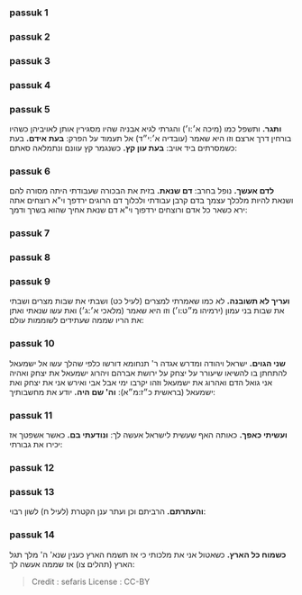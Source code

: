 
### passuk 1

### passuk 2

### passuk 3

### passuk 4

### passuk 5
<b>ותגר.</b> ותשפל כמו (מיכה א׳:ו׳) והגרתי לגיא אבניה שהיו מסגירין אותן לאויביהן כשהיו בורחין דרך ארצם וזו היא שאמר (עובדיה א׳:י״ד) אל תעמוד על הפרק:
<b>בעת אידם.</b> בעת כשמסרתים ביד אויב:
<b>בעת עון קץ.</b> כשנגמר קץ עוונם ונתמלאה סאתם:

### passuk 6
<b>לדם אעשך.</b> נופל בחרב:
<b>דם שנאת.</b> בזית את הבכורה שעבודתי היתה מסורה להם ושנאת להיות מלכלך עצמך בדם קרבן עבודתי ולכלוך דם הרוגים ירדפך וי"א רוצחים אתה ירא כשאר כל אדם ורוצחים ירדפוך וי"א דם שנאת אחיך שהוא בשרך ודמך:

### passuk 7

### passuk 8

### passuk 9
<b>ועריך לא תשובנה.</b> לא כמו שאמרתי למצרים (לעיל כט) ושבתי את שבות מצרים ושבתי את שבות בני עמון (ירמיהו מ״ט:ו׳) וזו היא שאמר (מלאכי א׳:ג׳) ואת עשו שנאתי ואתן את הריו שממה שעתידים לשוממות עולם:

### passuk 10
<b>שני הגוים.</b> ישראל ויהודה ומדרש אגדה ר' תנחומא דורשו כלפי שהלך עשו אל ישמעאל להתחתן בו להשיאו שיעורר על יצחק על ירושת אברהם ויהרוג ישמעאל את יצחק ואהיה אני גואל הדם ואהרוג את ישמעאל וזהו יקרבו ימי אבל אבי ואירש אני את יצחק ואת ישמעאל (בראשית כ״ז:מ״א):
<b>וה' שם היה.</b> יודע את מחשבותיך:

### passuk 11
<b>ועשיתי כאפך.</b> כאותה האף שעשית לישראל אעשה לך:
<b>ונודעתי בם.</b> כאשר אשפטך אז יכירו את גבורתי:

### passuk 12

### passuk 13
<b>והעתרתם.</b> הרביתם וכן ועתר ענן הקטרת (לעיל ח) לשון רבוי:

### passuk 14
<b>כשמוח כל הארץ.</b> כשאטול אני את מלכותי כי אז תשמח הארץ כענין שנא' ה' מלך תגל הארץ (תהלים צו) אז שממה אעשה לך:

>Credit : sefaris
>License : CC-BY